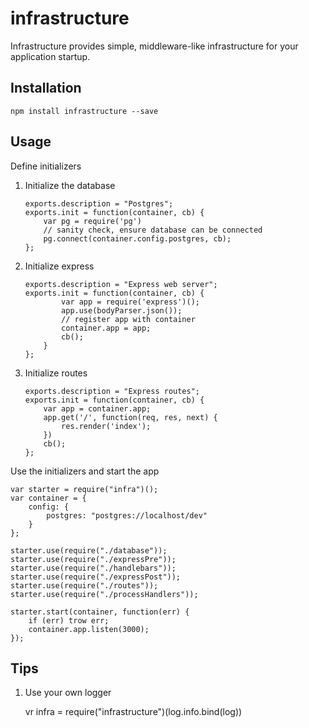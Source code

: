 # infrastructure

Infrastructure provides simple, middleware-like infrastructure for your
application startup.

## Installation

    npm install infrastructure --save

## Usage

Define initializers

1.  Initialize the database

        exports.description = "Postgres";
        exports.init = function(container, cb) {
            var pg = require('pg')
            // sanity check, ensure database can be connected
            pg.connect(container.config.postgres, cb);
        };

2.  Initialize express

        exports.description = "Express web server";
        exports.init = function(container, cb) {
                var app = require('express')();
                app.use(bodyParser.json());
                // register app with container
                container.app = app;
                cb();
            }
        };

3.  Initialize routes

        exports.description = "Express routes";
        exports.init = function(container, cb) {
            var app = container.app;
            app.get('/', function(req, res, next) {
                res.render('index');
            })
            cb();
        };

Use the initializers and start the app

    var starter = require("infra")();
    var container = {
        config: {
            postgres: "postgres://localhost/dev"
        }
    };

    starter.use(require("./database"));
    starter.use(require("./expressPre"));
    starter.use(require("./handlebars"));
    starter.use(require("./expressPost"));
    starter.use(require("./routes"));
    starter.use(require("./processHandlers"));

    starter.start(container, function(err) {
        if (err) trow err;
        container.app.listen(3000);
    });

## Tips

1. Use your own logger

    vr infra = require("infrastructure")(log.info.bind(log))
